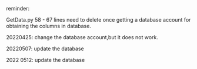 reminder: 

GetData.py
58 - 67 lines
need to delete once getting a database account for obtaining the columns in database.

20220425:
change the database account,but it does not work.

20220507:
update the database

2022 0512: 
update the database
